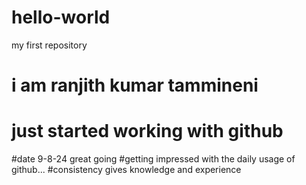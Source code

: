# hello-world
my first repository
# i am ranjith kumar tammineni
# just started working with github
#date 9-8-24 great going
#getting impressed with the daily usage of github...
#consistency gives knowledge and experience
